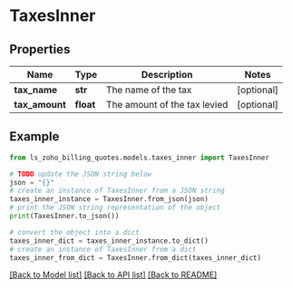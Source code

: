 # TaxesInner


## Properties

Name | Type | Description | Notes
------------ | ------------- | ------------- | -------------
**tax_name** | **str** | The name of the tax | [optional] 
**tax_amount** | **float** | The amount of the tax levied | [optional] 

## Example

```python
from ls_zoho_billing_quotes.models.taxes_inner import TaxesInner

# TODO update the JSON string below
json = "{}"
# create an instance of TaxesInner from a JSON string
taxes_inner_instance = TaxesInner.from_json(json)
# print the JSON string representation of the object
print(TaxesInner.to_json())

# convert the object into a dict
taxes_inner_dict = taxes_inner_instance.to_dict()
# create an instance of TaxesInner from a dict
taxes_inner_from_dict = TaxesInner.from_dict(taxes_inner_dict)
```
[[Back to Model list]](../README.md#documentation-for-models) [[Back to API list]](../README.md#documentation-for-api-endpoints) [[Back to README]](../README.md)


